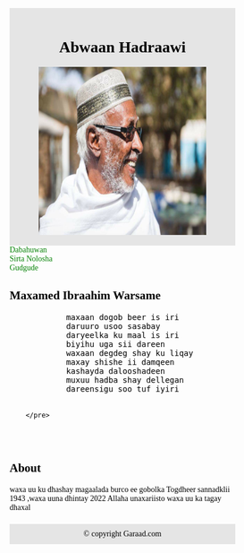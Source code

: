 <!DOCTYPE html>
<html>
<head>
<meta name="viewport" content="width=device-width, initial-scale=1.0">
<link rel="stylesheet" href="./responsive.css">
<style>
    * {
    box-sizing: border-box;
    text-decoration: none;
    color:black;
  }
  a:link {
  color: green;
  background-color: transparent;
  text-decoration: none;
}
a:visited {
  color: pink;
  background-color: transparent;
  text-decoration: none;
}
a:hover {
  color: red;
  background-color: transparent;
  text-decoration: none;
}
a:active {
  color: yellow;
  background-color: transparent;
  text-decoration: none;
  
  .menu {
    float: left;
    width: 20%;
    text-align: center;
  }
  
  .menu a {
    background-color: #e5e5e5;
    padding: 8px;
    margin-top: 7px;
    display: block;
    width: 100%;
    color: black;
  }
  
  .main {
    float: left;
    width: 60%;
    padding: 0 20px;
  }
  
  .right {
    background-color: #e5e5e5;
    float: left;
    width: 20%;
    padding: 15px;
    margin-top: 7px;
    text-align: center;
  }
  
  @media only screen and (max-width: 620px) {
    /* For mobile phones: */
    .menu, .main, .right {
      width: 100%;
    }
  }
</style>
</head>
<body style="font-family:Verdana;color:#aaaaaa;">

<div style="background-color:#e5e5e5;padding:15px;text-align:center;">
  <h1>Abwaan Hadraawi</h1>
  <img style="height: 300px; width: 300px;" src="./hadraawi.jpg" alt="Abwaan hadraawi">
</div>

<div style="overflow:auto">
  <div class="menu">
    <a href="https://www.youtube.com/watch?v=beMHSzswWUY&ab_channel=HeersareShow">Dabahuwan</a><br>
        <a href="https://www.youtube.com/watch?v=ydfbRMHMyCI&t=1929s&ab_channel=RamaasnewsOnlineTv">Sirta Nolosha</a><br>
        <a href="https://www.youtube.com/watch?v=CFHC_TaQiOU&ab_channel=SomalilandHD">Gudgude</a>
  </div>

  <div class="main">
    <h2>Maxamed Ibraahim Warsame</h2>
    <pre>
            maxaan dogob beer is iri
            daruuro usoo sasabay
            daryeelka ku maal is iri 
            biyihu uga sii dareen 
            waxaan degdeg shay ku liqay
            maxay shishe ii damqeen 
            kashayda dalooshadeen 
            muxuu hadba shay dellegan
            dareensigu soo tuf iyiri

        </pre>
  </div>

  <div class="right">
    <h2>About</h2>
    <p>waxa uu ku dhashay magaalada burco ee gobolka Togdheer sannadklii 1943 ,waxa uuna dhintay 2022 Allaha unaxariisto waxa uu ka tagay dhaxal</p>
  </div>
</div>

<div style="background-color:#e5e5e5;text-align:center;padding:10px;margin-top:7px;">© copyright Garaad.com</div>

</body>
</html>

